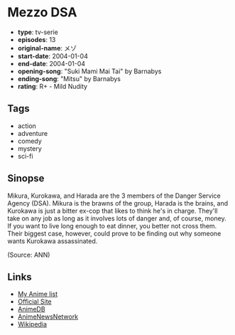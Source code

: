 # Mezzo DSA

-   **type**: tv-serie
-   **episodes**: 13
-   **original-name**: メゾ
-   **start-date**: 2004-01-04
-   **end-date**: 2004-01-04
-   **opening-song**: "Suki Mami Mai Tai" by Barnabys
-   **ending-song**: "Mitsu" by Barnabys
-   **rating**: R+ - Mild Nudity

## Tags

-   action
-   adventure
-   comedy
-   mystery
-   sci-fi

## Sinopse

Mikura, Kurokawa, and Harada are the 3 members of the Danger Service Agency (DSA). Mikura is the brawns of the group, Harada is the brains, and Kurokawa is just a bitter ex-cop that likes to think he's in charge. They'll take on any job as long as it involves lots of danger and, of course, money. If you want to live long enough to eat dinner, you better not cross them. Their biggest case, however, could prove to be finding out why someone wants Kurokawa assassinated. 

(Source: ANN) 

## Links

-   [My Anime list](https://myanimelist.net/anime/222/Mezzo_DSA)
-   [Official Site](http://www.a-rms.co.jp/works/mezzo.html)
-   [AnimeDB](http://anidb.info/perl-bin/animedb.pl?show=anime&aid=998)
-   [AnimeNewsNetwork](http://www.animenewsnetwork.com/encyclopedia/anime.php?id=3059)
-   [Wikipedia](http://en.wikipedia.org/wiki/Mezzo_DSA)
